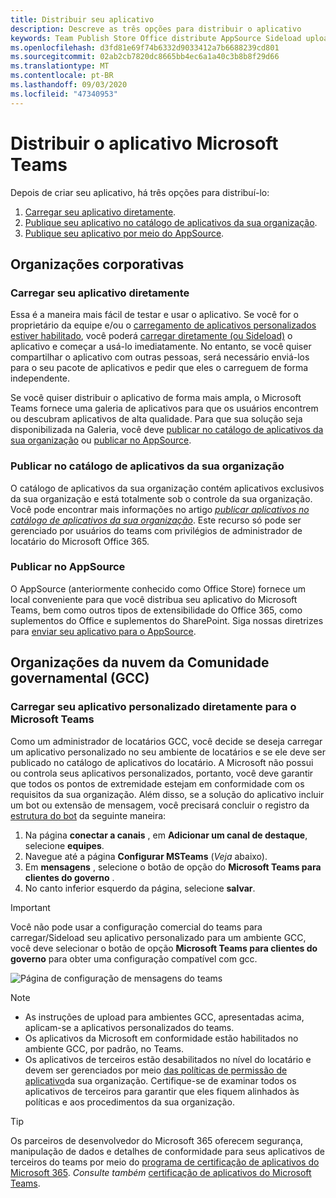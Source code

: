 ```yaml
---
title: Distribuir seu aplicativo
description: Descreve as três opções para distribuir o aplicativo
keywords: Team Publish Store Office distribute AppSource Sideload upload app
ms.openlocfilehash: d3fd81e69f74b6332d9033412a7b6688239cd801
ms.sourcegitcommit: 02ab2cb7820dc8665bb4ec6a1a40c3b8b8f29d66
ms.translationtype: MT
ms.contentlocale: pt-BR
ms.lasthandoff: 09/03/2020
ms.locfileid: "47340953"
---
```

# <a name="distribute-your-microsoft-teams-app"></a>Distribuir o aplicativo Microsoft Teams

Depois de criar seu aplicativo, há três opções para distribuí-lo:

1. [Carregar seu aplicativo diretamente](#upload-your-app-directly).
2. [Publique seu aplicativo no catálogo de aplicativos da sua organização](#publish-to-your-organizations-app-catalog).
3. [Publique seu aplicativo por meio do AppSource](#publish-to-appsource).

## <a name="enterprise-organizations"></a>Organizações corporativas

### <a name="upload-your-app-directly"></a>Carregar seu aplicativo diretamente

Essa é a maneira mais fácil de testar e usar o aplicativo. Se você for o proprietário da equipe e/ou o [carregamento de aplicativos personalizados estiver habilitado](/microsoftteams/admin-settings), você poderá [carregar diretamente (ou Sideload)](./apps-upload.md) o aplicativo e começar a usá-lo imediatamente. No entanto, se você quiser compartilhar o aplicativo com outras pessoas, será necessário enviá-los para o seu pacote de aplicativos e pedir que eles o carreguem de forma independente.

Se você quiser distribuir o aplicativo de forma mais ampla, o Microsoft Teams fornece uma galeria de aplicativos para que os usuários encontrem ou descubram aplicativos de alta qualidade. Para que sua solução seja disponibilizada na Galeria, você deve [publicar no catálogo de aplicativos da sua organização](#publish-to-your-organizations-app-catalog) ou [publicar no AppSource](./appsource/publish.md).

### <a name="publish-to-your-organizations-app-catalog"></a>Publicar no catálogo de aplicativos da sua organização

O catálogo de aplicativos da sua organização contém aplicativos exclusivos da sua organização e está totalmente sob o controle da sua organização. Você pode encontrar mais informações no artigo [*publicar aplicativos no catálogo de aplicativos da sua organização*](/microsoftteams/tenant-apps-catalog-teams). Este recurso só pode ser gerenciado por usuários do teams com privilégios de administrador de locatário do Microsoft Office 365.

### <a name="publish-to-appsource"></a>Publicar no AppSource

O AppSource (anteriormente conhecido como Office Store) fornece um local conveniente para que você distribua seu aplicativo do Microsoft Teams, bem como outros tipos de extensibilidade do Office 365, como suplementos do Office e suplementos do SharePoint. Siga nossas diretrizes para [enviar seu aplicativo para o AppSource](./appsource/publish.md).

## <a name="government-community-cloud-gcc-organizations"></a>Organizações da nuvem da Comunidade governamental (GCC)

### <a name="upload-your-custom-app-directly-to-teams"></a>Carregar seu aplicativo personalizado diretamente para o Microsoft Teams

 Como um administrador de locatários GCC, você decide se deseja carregar um aplicativo personalizado no seu ambiente de locatários e se ele deve ser publicado no catálogo de aplicativos do locatário. A Microsoft não possui ou controla seus aplicativos personalizados, portanto, você deve garantir que todos os pontos de extremidade estejam em conformidade com os requisitos da sua organização. Além disso, se a solução do aplicativo incluir um bot ou extensão de mensagem, você precisará concluir o registro da [estrutura do bot](https://dev.botframework.com/) da seguinte maneira:

1. Na página **conectar a canais** , em **Adicionar um canal de destaque**, selecione **equipes**.
1. Navegue até a página **Configurar MSTeams** (*Veja* abaixo).
1. Em **mensagens** , selecione o botão de opção do **Microsoft Teams para clientes do governo** .
1. No canto inferior esquerdo da página, selecione **salvar**.  

>[!IMPORTANT]
> Você não pode usar a configuração comercial do teams para carregar/Sideload seu aplicativo personalizado para um ambiente GCC, você deve selecionar o botão de opção **Microsoft Teams para clientes do governo** para obter uma configuração compatível com gcc.

![Página de configuração de mensagens do teams](../../assets/images/gcc-configure.png)

> [!NOTE]
>
> * As instruções de upload para ambientes GCC, apresentadas acima, aplicam-se a aplicativos personalizados do teams. </br>
> * Os aplicativos da Microsoft em conformidade estão habilitados no ambiente GCC, por padrão, no Teams.
> * Os aplicativos de terceiros estão desabilitados no nível do locatário e devem ser gerenciados por meio [das políticas de permissão de aplicativo](/microsoftteams/teams-app-permission-policies)da sua organização. Certifique-se de examinar todos os aplicativos de terceiros para garantir que eles fiquem alinhados às políticas e aos procedimentos da sua organização.

> [!TIP]
>
> Os parceiros de desenvolvedor do Microsoft 365 oferecem segurança, manipulação de dados e detalhes de conformidade para seus aplicativos de terceiros do teams por meio do [programa de certificação de aplicativos do Microsoft 365](/microsoft-365-app-certification/overview). *Consulte também* [certificação de aplicativos do Microsoft Teams](/microsoftteams/platform/concepts/deploy-and-publish/appsource/post-publish/application-certification).
</br></br>
